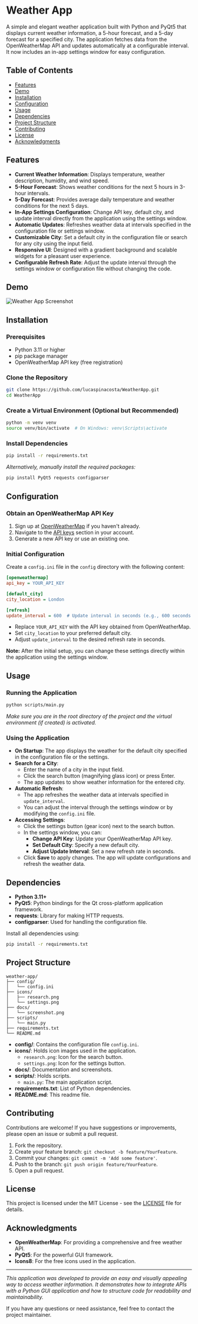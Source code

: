 # Weather App

A simple and elegant weather application built with Python and PyQt5 that displays current weather information, a 5-hour forecast, and a 5-day forecast for a specified city. The application fetches data from the OpenWeatherMap API and updates automatically at a configurable interval. It now includes an in-app settings window for easy configuration.

## Table of Contents

- [Features](#features)
- [Demo](#demo)
- [Installation](#installation)
- [Configuration](#configuration)
- [Usage](#usage)
- [Dependencies](#dependencies)
- [Project Structure](#project-structure)
- [Contributing](#contributing)
- [License](#license)
- [Acknowledgments](#acknowledgments)

## Features

- **Current Weather Information**: Displays temperature, weather description, humidity, and wind speed.
- **5-Hour Forecast**: Shows weather conditions for the next 5 hours in 3-hour intervals.
- **5-Day Forecast**: Provides average daily temperature and weather conditions for the next 5 days.
- **In-App Settings Configuration**: Change API key, default city, and update interval directly from the application using the settings window.
- **Automatic Updates**: Refreshes weather data at intervals specified in the configuration file or settings window.
- **Customizable City**: Set a default city in the configuration file or search for any city using the input field.
- **Responsive UI**: Designed with a gradient background and scalable widgets for a pleasant user experience.
- **Configurable Refresh Rate**: Adjust the update interval through the settings window or configuration file without changing the code.

## Demo

![Weather App Screenshot](docs/screenshot.png)

## Installation

### Prerequisites

- Python 3.11 or higher
- pip package manager
- OpenWeatherMap API key (free registration)

### Clone the Repository

```bash
git clone https://github.com/lucaspinacosta/WeatherApp.git
cd WeatherApp
```

### Create a Virtual Environment (Optional but Recommended)

```bash
python -m venv venv
source venv/bin/activate  # On Windows: venv\Scripts\activate
```

### Install Dependencies

```bash
pip install -r requirements.txt
```

_Alternatively, manually install the required packages:_

```bash
pip install PyQt5 requests configparser
```

## Configuration

### Obtain an OpenWeatherMap API Key

1. Sign up at [OpenWeatherMap](https://openweathermap.org/) if you haven't already.
2. Navigate to the [API keys](https://home.openweathermap.org/api_keys) section in your account.
3. Generate a new API key or use an existing one.

### Initial Configuration

Create a `config.ini` file in the `config` directory with the following content:

```ini
[openweathermap]
api_key = YOUR_API_KEY

[default_city]
city_location = London

[refresh]
update_interval = 600  # Update interval in seconds (e.g., 600 seconds = 10 minutes)
```

- Replace `YOUR_API_KEY` with the API key obtained from OpenWeatherMap.
- Set `city_location` to your preferred default city.
- Adjust `update_interval` to the desired refresh rate in seconds.

**Note:** After the initial setup, you can change these settings directly within the application using the settings window.

## Usage

### Running the Application

```bash
python scripts/main.py
```

_Make sure you are in the root directory of the project and the virtual environment (if created) is activated._

### Using the Application

- **On Startup**: The app displays the weather for the default city specified in the configuration file or the settings.
- **Search for a City**:
  - Enter the name of a city in the input field.
  - Click the search button (magnifying glass icon) or press Enter.
  - The app updates to show weather information for the entered city.
- **Automatic Refresh**:
  - The app refreshes the weather data at intervals specified in `update_interval`.
  - You can adjust the interval through the settings window or by modifying the `config.ini` file.
- **Accessing Settings**:
  - Click the settings button (gear icon) next to the search button.
  - In the settings window, you can:
    - **Change API Key**: Update your OpenWeatherMap API key.
    - **Set Default City**: Specify a new default city.
    - **Adjust Update Interval**: Set a new refresh rate in seconds.
  - Click **Save** to apply changes. The app will update configurations and refresh the weather data.

## Dependencies

- **Python 3.11+**
- **PyQt5**: Python bindings for the Qt cross-platform application framework.
- **requests**: Library for making HTTP requests.
- **configparser**: Used for handling the configuration file.

Install all dependencies using:

```bash
pip install -r requirements.txt
```

## Project Structure

```
weather-app/
├── config/
│   └── config.ini
├── icons/
│   ├── research.png
│   └── settings.png
├── docs/
│   └── screenshot.png
├── scripts/
│   └── main.py
├── requirements.txt
└── README.md
```

- **config/**: Contains the configuration file `config.ini`.
- **icons/**: Holds icon images used in the application.
  - `research.png`: Icon for the search button.
  - `settings.png`: Icon for the settings button.
- **docs/**: Documentation and screenshots.
- **scripts/**: Holds scripts.
  - `main.py`: The main application script.
- **requirements.txt**: List of Python dependencies.
- **README.md**: This readme file.

## Contributing

Contributions are welcome! If you have suggestions or improvements, please open an issue or submit a pull request.

1. Fork the repository.
2. Create your feature branch: `git checkout -b feature/YourFeature`.
3. Commit your changes: `git commit -m 'Add some feature'`.
4. Push to the branch: `git push origin feature/YourFeature`.
5. Open a pull request.

## License

This project is licensed under the MIT License - see the [LICENSE](LICENSE) file for details.

## Acknowledgments

- **OpenWeatherMap**: For providing a comprehensive and free weather API.
- **PyQt5**: For the powerful GUI framework.
- **Icons8**: For the free icons used in the application.

---

_This application was developed to provide an easy and visually appealing way to access weather information. It demonstrates how to integrate APIs with a Python GUI application and how to structure code for readability and maintainability._

If you have any questions or need assistance, feel free to contact the project maintainer.
